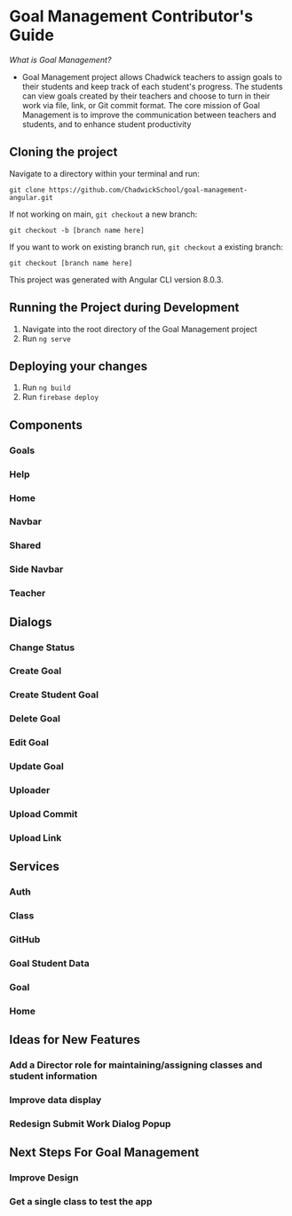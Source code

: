 # Goal Management Contributor's Guide

*What is Goal Management?*
- Goal Management project allows Chadwick teachers to assign goals to their students and keep track of each student's progress. The students can view goals created by their teachers and choose to turn in their work via file, link, or Git commit format. The core mission of Goal Management is to improve the communication between teachers and students, and to enhance student productivity

## Cloning the project

Navigate to a directory within your terminal and run:

`git clone https://github.com/ChadwickSchool/goal-management-angular.git`

If not working on main, `git checkout` a new branch:

`git checkout -b [branch name here]`

If you want to work on existing branch run, `git checkout` a existing branch:

`git checkout [branch name here]`

This project was generated with Angular CLI version 8.0.3.

## Running the Project during Development

1. Navigate into the root directory of the Goal Management project
2. Run ``ng serve``

## Deploying your changes
1. Run ``ng build``
2. Run ``firebase deploy``

## Components

### Goals

### Help

### Home

### Navbar

### Shared

### Side Navbar

### Teacher

## Dialogs

### Change Status

### Create Goal

### Create Student Goal

### Delete Goal

### Edit Goal

### Update Goal

### Uploader

### Upload Commit

### Upload Link

## Services

### Auth

### Class

### GitHub

### Goal Student Data

### Goal 

### Home

## Ideas for New Features

### Add a Director role for maintaining/assigning classes and student information

### Improve data display

### Redesign Submit Work Dialog Popup

## Next Steps For Goal Management

### Improve Design

### Get a single class to test the app


